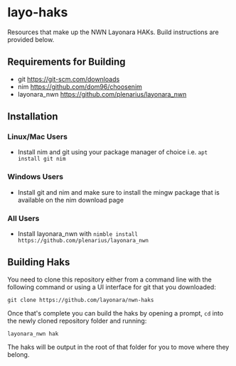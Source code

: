 # layo-haks
Resources that make up the NWN Layonara HAKs. Build instructions are provided below.

## Requirements for Building
* git https://git-scm.com/downloads
* nim https://github.com/dom96/choosenim
* layonara_nwn https://github.com/plenarius/layonara_nwn

## Installation

### Linux/Mac Users
* Install nim and git using your package manager of choice i.e. `apt install git nim`

### Windows Users
* Install git and nim and make sure to install the mingw package that is available on the nim download page

### All Users
* Install layonara_nwn with `nimble install https://github.com/plenarius/layonara_nwn`

## Building Haks
You need to clone this repository either from a command line with the following command or using a UI interface for git that you downloaded:

`git clone https://github.com/layonara/nwn-haks`

Once that's complete you can build the haks by opening a prompt, `cd` into the newly cloned repository folder and running:

`layonara_nwn hak`

The haks will be output in the root of that folder for you to move where they belong.
